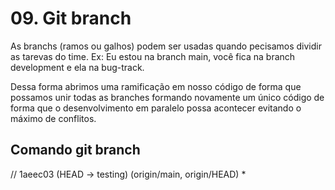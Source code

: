 # 09. Git branch

As branchs (ramos ou galhos) podem ser usadas quando pecisamos dividir as tarevas do time.
Ex: Eu estou na branch main, você fica na branch development e ela na bug-track.

Dessa forma abrimos uma ramificação em nosso código de forma que possamos unir todas as branches
formando novamente um único código de forma que o desenvolvimento em paralelo possa acontecer evitando o máximo de conflitos.

## Comando git branch

// 1aeec03 (HEAD -> testing) (origin/main, origin/HEAD) *